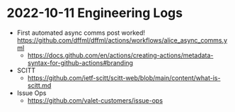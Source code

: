 # 2022-10-11 Engineering Logs

- First automated async comms post worked! https://github.com/dffml/dffml/actions/workflows/alice_async_comms.yml
  - https://docs.github.com/en/actions/creating-actions/metadata-syntax-for-github-actions#branding
- SCITT
  - https://github.com/ietf-scitt/scitt-web/blob/main/content/what-is-scitt.md
- Issue Ops
  - https://github.com/valet-customers/issue-ops